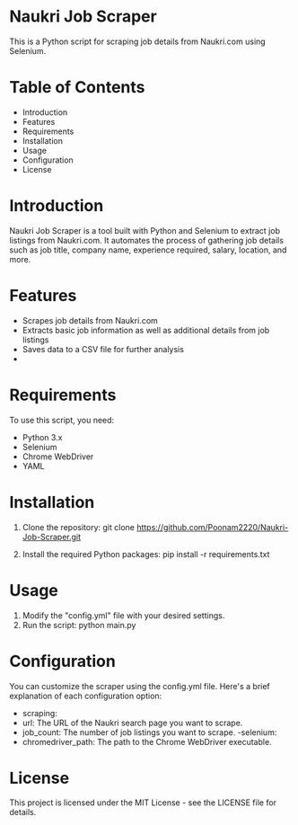 # Naukri Job Scraper
This is a Python script for scraping job details from Naukri.com using Selenium.

# Table of Contents
- Introduction
- Features
- Requirements
- Installation
- Usage
- Configuration
- License

# Introduction
Naukri Job Scraper is a tool built with Python and Selenium to extract job listings from Naukri.com. It automates the process of gathering job details such as job title, company name, experience required, salary, location, and more.

# Features
- Scrapes job details from Naukri.com
- Extracts basic job information as well as additional details from job listings
- Saves data to a CSV file for further analysis
- 
# Requirements
To use this script, you need:

- Python 3.x
- Selenium
- Chrome WebDriver
- YAML
  
# Installation
1. Clone the repository:
git clone https://github.com/Poonam2220/Naukri-Job-Scraper.git

2. Install the required Python packages:
pip install -r requirements.txt

# Usage
1. Modify the "config.yml" file with your desired settings.
2. Run the script:
python main.py

# Configuration
You can customize the scraper using the config.yml file. Here's a brief explanation of each configuration option:

- scraping:
 - url: The URL of the Naukri search page you want to scrape.
 - job_count: The number of job listings you want to scrape.
-selenium:
  - chromedriver_path: The path to the Chrome WebDriver executable.
  
# License
This project is licensed under the MIT License - see the LICENSE file for details.
